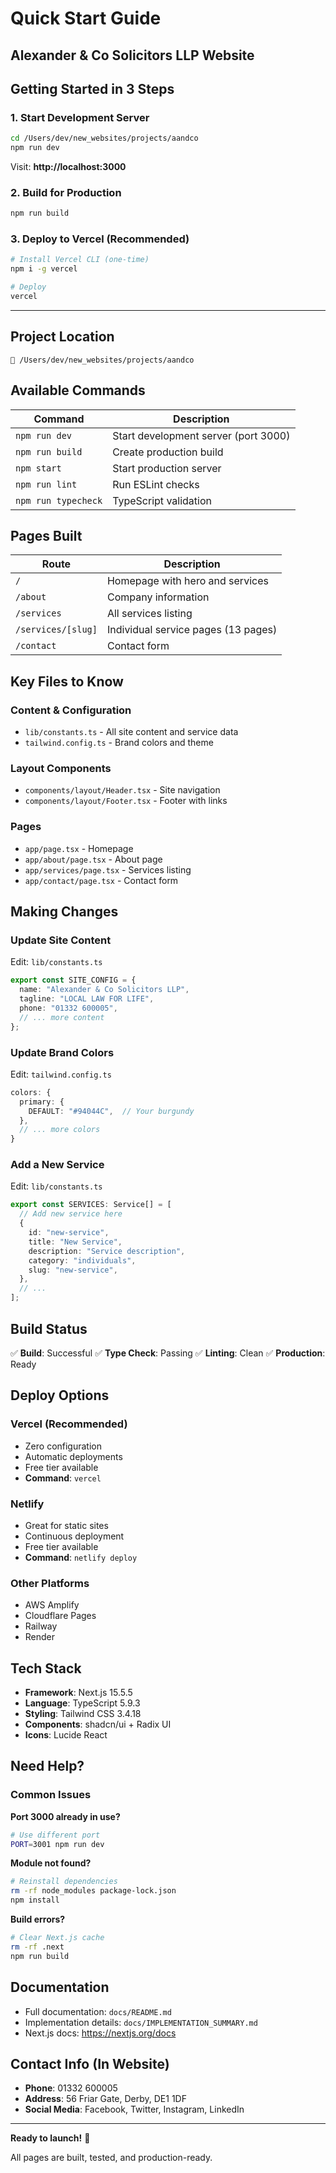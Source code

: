 # Quick Start Guide
## Alexander & Co Solicitors LLP Website

## Getting Started in 3 Steps

### 1. Start Development Server

```bash
cd /Users/dev/new_websites/projects/aandco
npm run dev
```

Visit: **http://localhost:3000**

### 2. Build for Production

```bash
npm run build
```

### 3. Deploy to Vercel (Recommended)

```bash
# Install Vercel CLI (one-time)
npm i -g vercel

# Deploy
vercel
```

---

## Project Location

```
📁 /Users/dev/new_websites/projects/aandco
```

## Available Commands

| Command | Description |
|---------|-------------|
| `npm run dev` | Start development server (port 3000) |
| `npm run build` | Create production build |
| `npm start` | Start production server |
| `npm run lint` | Run ESLint checks |
| `npm run typecheck` | TypeScript validation |

## Pages Built

| Route | Description |
|-------|-------------|
| `/` | Homepage with hero and services |
| `/about` | Company information |
| `/services` | All services listing |
| `/services/[slug]` | Individual service pages (13 pages) |
| `/contact` | Contact form |

## Key Files to Know

### Content & Configuration
- `lib/constants.ts` - All site content and service data
- `tailwind.config.ts` - Brand colors and theme

### Layout Components
- `components/layout/Header.tsx` - Site navigation
- `components/layout/Footer.tsx` - Footer with links

### Pages
- `app/page.tsx` - Homepage
- `app/about/page.tsx` - About page
- `app/services/page.tsx` - Services listing
- `app/contact/page.tsx` - Contact form

## Making Changes

### Update Site Content
Edit: `lib/constants.ts`

```typescript
export const SITE_CONFIG = {
  name: "Alexander & Co Solicitors LLP",
  tagline: "LOCAL LAW FOR LIFE",
  phone: "01332 600005",
  // ... more content
};
```

### Update Brand Colors
Edit: `tailwind.config.ts`

```typescript
colors: {
  primary: {
    DEFAULT: "#94044C",  // Your burgundy
  },
  // ... more colors
}
```

### Add a New Service
Edit: `lib/constants.ts`

```typescript
export const SERVICES: Service[] = [
  // Add new service here
  {
    id: "new-service",
    title: "New Service",
    description: "Service description",
    category: "individuals",
    slug: "new-service",
  },
  // ...
];
```

## Build Status

✅ **Build**: Successful
✅ **Type Check**: Passing
✅ **Linting**: Clean
✅ **Production**: Ready

## Deploy Options

### Vercel (Recommended)
- Zero configuration
- Automatic deployments
- Free tier available
- **Command**: `vercel`

### Netlify
- Great for static sites
- Continuous deployment
- Free tier available
- **Command**: `netlify deploy`

### Other Platforms
- AWS Amplify
- Cloudflare Pages
- Railway
- Render

## Tech Stack

- **Framework**: Next.js 15.5.5
- **Language**: TypeScript 5.9.3
- **Styling**: Tailwind CSS 3.4.18
- **Components**: shadcn/ui + Radix UI
- **Icons**: Lucide React

## Need Help?

### Common Issues

**Port 3000 already in use?**
```bash
# Use different port
PORT=3001 npm run dev
```

**Module not found?**
```bash
# Reinstall dependencies
rm -rf node_modules package-lock.json
npm install
```

**Build errors?**
```bash
# Clear Next.js cache
rm -rf .next
npm run build
```

## Documentation

- Full documentation: `docs/README.md`
- Implementation details: `docs/IMPLEMENTATION_SUMMARY.md`
- Next.js docs: https://nextjs.org/docs

## Contact Info (In Website)

- **Phone**: 01332 600005
- **Address**: 56 Friar Gate, Derby, DE1 1DF
- **Social Media**: Facebook, Twitter, Instagram, LinkedIn

---

**Ready to launch!** 🚀

All pages are built, tested, and production-ready.
